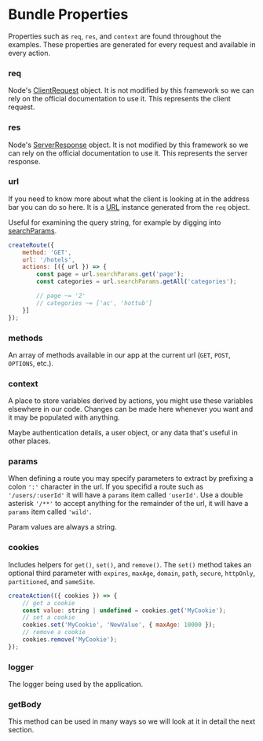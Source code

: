# Bundle Properties

Properties such as `req`, `res`, and `context` are found throughout the examples. These properties are generated for every request and available in every action.

### req

Node's <a href="https://nodejs.org/api/http.html#class-httpclientrequest" target="_blank">ClientRequest</a> object. It is not modified by this framework so we can rely on the official documentation to use it. This represents the client request.

### res

Node's <a href="https://nodejs.org/api/http.html#class-httpserverresponse" target="_blank">ServerResponse</a> object. It is not modified by this framework so we can rely on the official documentation to use it. This represents the server response.

### url

If you need to know more about what the client is looking at in the address bar you can do so here. It is a [URL](https://developer.mozilla.org/en-US/docs/Web/API/URL) instance generated from the `req` object.

Useful for examining the query string, for example by digging into <a href="https://developer.mozilla.org/en-US/docs/Web/API/URLSearchParams" target="_blank">searchParams</a>.

```javascript
createRoute({
    method: 'GET',
    url: '/hotels',
    actions: [({ url }) => {
        const page = url.searchParams.get('page');
        const categories = url.searchParams.getAll('categories');

        // page ~= '2'
        // categories ~= ['ac', 'hottub']
    }]
});
```

### methods

An array of methods available in our app at the current url (`GET`, `POST`, `OPTIONS`, etc.).

### context

A place to store variables derived by actions, you might use these variables elsewhere in our code. Changes can be made here whenever you want and it may be populated with anything.

Maybe authentication details, a user object, or any data that's useful in other places.

### params

When defining a route you may specify parameters to extract by prefixing a colon `':'` character in the url. If you specifid a route such as `'/users/:userId'` it will have a `params` item called `'userId'`. Use a double asterisk `'/**'` to accept anything for the remainder of the url, it will have a `params` item called `'wild'`.

Param values are always a string.

### cookies

Includes helpers for `get()`, `set()`, and `remove()`. The `set()` method takes an optional third parameter with `expires`, `maxAge`, `domain`, `path`, `secure`, `httpOnly`, `partitioned`, and `sameSite`.

```javascript
createAction(({ cookies }) => {
    // get a cookie
    const value: string | undefined = cookies.get('MyCookie');
    // set a cookie
    cookies.set('MyCookie', 'NewValue', { maxAge: 10000 });
    // remove a cookie
    cookies.remove('MyCookie');
});
```

### logger

The logger being used by the application.

### getBody

This method can be used in many ways so we will look at it in detail the next section.

